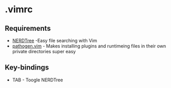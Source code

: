# .vimrc


## Requirements

* [NERDTree] -Easy file searching with Vim
* [pathogen.vim] - Makes installing plugins and runtimeing files in their own private directories super easy

[pathogen.vim]: <https://github.com/tpope/vim-pathogen>
[NERDTree]: <https://github.com/scrooloose/nerdtree>


## Key-bindings

- TAB - Toogle NERDTree

